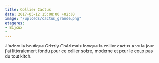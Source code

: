 ```yaml
---
title: Collier Cactus
date: 2017-05-12 15:08:00 +02:00
image: "/uploads/cactus_grande.png"
etageres:
- Bijoux
- 
---
```


J'adore la boutique Grizzly Chéri mais lorsque la collier cactus a vu le jour j'ai littéralement fondu pour ce collier sobre, moderne et pour le coup pas du tout kitch.